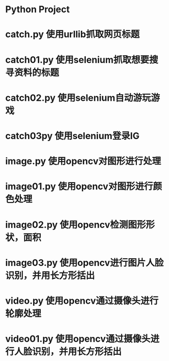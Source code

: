 # Python Project
# catch.py 使用urllib抓取网页标题
# catch01.py 使用selenium抓取想要搜寻资料的标题
# catch02.py 使用selenium自动游玩游戏
# catch03py 使用selenium登录IG
# image.py 使用opencv对图形进行处理
# image01.py 使用opencv对图形进行颜色处理
# image02.py 使用opencv检测图形形状，面积
# image03.py 使用opencv进行图片人脸识别，并用长方形括出
# video.py 使用opencv通过摄像头进行轮廓处理
# video01.py 使用opencv通过摄像头进行人脸识别，并用长方形括出